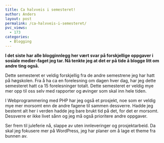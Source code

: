 ```yaml
---
title: Ca halvveis i semesteret!
author: Anders
layout: post
permalink: /ca-halvveis-i-semesteret/
pvc_views:
  - 173
categories:
  - Blogging
---
```

**I det siste har alle blogginnlegg her vært svar på forskjellige oppgaver i sosiale medier-faget jeg tar. Nå tenkte jeg at det er på tide å blogge litt om andre ting også.**

Dette semesteret er veldig forskjellig fra de andre semestrene jeg har hatt på høgskolen. Fra å ha ca en forelesning om dagen hver dag, har jeg dette semesteret hatt ca 15 forelesninger totalt. Dette semesteret er veldig mye mer opp til oss selv med rapporter og øvinger som skal inn hele tiden.

I Webprogrammering med PHP har jeg også et prosjekt, noe som er veldig mye mer morsomt enn de andre fagene til sammen dessverre. Hadde jeg bestemt alt her i verden hadde jeg bare brukt tid på det, for det er morsomt. Dessverre er ikke livet sånn og jeg må også prioritere andre oppgaver.

Ser frem til juleferie nå, slappe av uten innleveringer og prosjektarbeid. Da skal jeg fokusere mer på WordPress, jeg har planer om å lage et theme fra bunnen av.